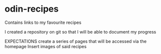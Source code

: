 # odin-recipes


Contains links to my favourite recipes 

I created a repository on git so that I will be able to 
document my progress

EXPECTATIONS
create a series of pages that will be accessed via the homepage 
Insert images of said recipes 
